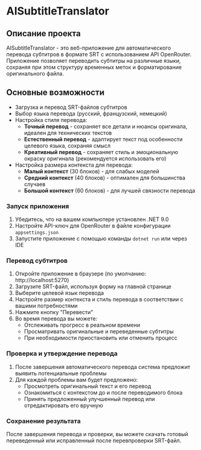 # AISubtitleTranslator

## Описание проекта
AISubtitleTranslator - это веб-приложение для автоматического перевода субтитров в формате SRT с использованием API OpenRouter. Приложение позволяет переводить субтитры на различные языки, сохраняя при этом структуру временных меток и форматирование оригинального файла.

## Основные возможности
- Загрузка и перевод SRT-файлов субтитров
- Выбор языка перевода (русский, французский, немецкий)
- Настройка стиля перевода:
  - **Точный перевод** - сохраняет все детали и нюансы оригинала, идеален для технических текстов
  - **Естественный перевод** - адаптирует текст под особенности целевого языка, сохраняя смысл
  - **Креативный перевод** - сохраняет стиль и эмоциональную окраску оригинала (рекомендуется использовать его)
- Настройка размера контекста для перевода:
  - **Малый контекст** (30 блоков) - для слабых моделей
  - **Средний контекст** (40 блоков) - оптимален для большинства случаев
  - **Большой контекст** (60 блоков) - для лучшей связности перевода

### Запуск приложения
1. Убедитесь, что на вашем компьютере установлен .NET 9.0
2. Настройте API-ключ для OpenRouter в файле конфигурации `appsettings.json`
3. Запустите приложение с помощью команды `dotnet run` или через IDE

### Перевод субтитров
1. Откройте приложение в браузере (по умолчанию: http://localhost:5270)
2. Загрузите SRT-файл, используя форму на главной странице
3. Выберите целевой язык перевода
4. Настройте размер контекста и стиль перевода в соответствии с вашими потребностями
5. Нажмите кнопку "Перевести"
6. Во время перевода вы можете:
   - Отслеживать прогресс в реальном времени
   - Просматривать оригинальные и переведенные субтитры
   - При необходимости приостановить или отменить процесс

### Проверка и утверждение перевода
1. После завершения автоматического перевода система предложит выявить потенциальные проблемы
2. Для каждой проблемы вам будет предложено:
   - Просмотреть оригинальный текст и его перевод
   - Ознакомиться с контекстом до и после переводимого блока
   - Принять предложенный улучшенный перевод или отредактировать его вручную

### Сохранение результата
После завершения перевода и проверки, вы можете скачать готовый переведенный или исправленный после перевпроверки SRT-файл.
